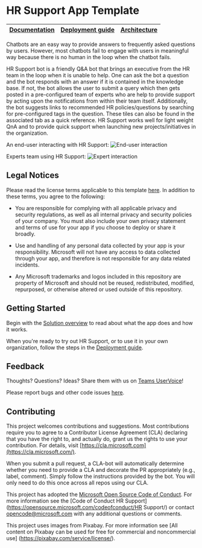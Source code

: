# HR Support App Template

| [Documentation](/wiki/documentation.md) | [Deployment guide](/wiki/DeployementGuide.md) | [Architecture](/wiki/SolutionOverview.md) |
| ---- | ---- | ---- |

Chatbots are an easy way to provide answers to frequently asked questions by users. However, most chatbots fail to engage with users in meaningful way because there is no human in the loop when the chatbot fails. 

HR Support bot is a friendly Q&A bot that brings an executive from the HR team in the loop when it is unable to help. One can ask the bot a question and the bot responds with an answer if it is contained in the knowledge base. If not, the bot allows the user to submit a query which then gets posted in a pre-configured team of experts who are help to provide support by acting upon the notifications from within their team itself. Additionally, the bot suggests links to recommended HR policies/questions by searching for pre-configured tags in the question. These tiles can also be found in the associated tab as a quick reference.
HR Support works well for light weight QnA and to provide quick support when launching new projects/initiatives in the organization.

An end-user interacting with HR Support:
![End-user interaction](https://github.com/OfficeDev/microsoft-teams-hrsupport-app/wiki/images/EndUser.png)

Experts team using HR Support:
![Expert interaction](https://github.com/OfficeDev/microsoft-teams-hrsupport-app/wiki/images/Expert_User.png)


## **Legal Notices**

Please read the license terms applicable to this template [here](https://github.com/OfficeDev/microsoft-teams-hrsupport-app/blob/master/LICENSE). In addition to these terms, you agree to the following:

- You are responsible for complying with all applicable privacy and security regulations, as well as all internal privacy and security policies of your company. You must also include your own privacy statement and terms of use for your app if you choose to deploy or share it broadly.

- Use and handling of any personal data collected by your app is your responsibility. Microsoft will not have any access to data collected through your app, and therefore is not responsible for any data related incidents.

- Any Microsoft trademarks and logos included in this repository are property of Microsoft and should not be reused, redistributed, modified, repurposed, or otherwise altered or used outside of this repository.

## **Getting** **Started**

Begin with the [Solution overview](/wiki/SolutionOverview.md) to read about what the app does and how it works.

When you're ready to try out HR Support, or to use it in your own organization, follow the steps in the [Deployment guide](/wiki/DeployementGuide.md).

## **Feedback**

Thoughts? Questions? Ideas? Share them with us on [Teams UserVoice](https://microsoftteams.uservoice.com/forums/555103-public)!

Please report bugs and other code issues [here](/issues/new).

## **Contributing**

This project welcomes contributions and suggestions. Most contributions require you to agree to a Contributor License Agreement (CLA) declaring that you have the right to, and actually do, grant us the rights to use your contribution. For details, visit [https://cla.microsoft.com](https://cla.microsoft.com/).

When you submit a pull request, a CLA-bot will automatically determine whether you need to provide a CLA and decorate the PR appropriately (e.g., label, comment). Simply follow the instructions provided by the bot. You will only need to do this once across all repos using our CLA.

This project has adopted the [Microsoft Open Source Code of Conduct](https://opensource.microsoft.com/codeofconduct/). For more information see the [Code of Conduct HR Support](https://opensource.microsoft.com/codeofconduct/HR Support/) or contact [opencode@microsoft.com](mailto:opencode@microsoft.com) with any additional questions or comments.

This project uses images from Pixabay. For more information see [All content on Pixabay can be used for free for commercial and noncommercial use] (https://pixabay.com/service/license/). 
